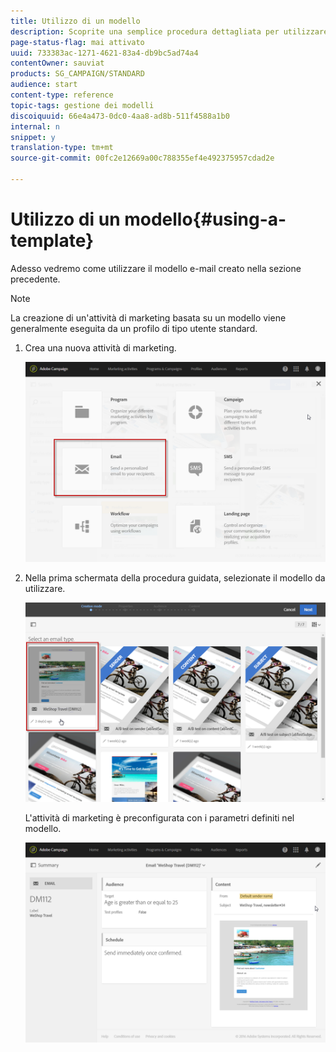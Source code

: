 ```yaml
---
title: Utilizzo di un modello
description: Scoprite una semplice procedura dettagliata per utilizzare un modello esistente.
page-status-flag: mai attivato
uuid: 733383ac-1271-4621-83a4-db9bc5ad74a4
contentOwner: sauviat
products: SG_CAMPAIGN/STANDARD
audience: start
content-type: reference
topic-tags: gestione dei modelli
discoiquuid: 66e4a473-0dc0-4aa8-ad8b-511f4588a1b0
internal: n
snippet: y
translation-type: tm+mt
source-git-commit: 00fc2e12669a00c788355ef4e492375957cdad2e

---
```



# Utilizzo di un modello{#using-a-template}

Adesso vedremo come utilizzare il modello e-mail creato nella sezione precedente.

>[!NOTE]
>
>La creazione di un'attività di marketing basata su un modello viene generalmente eseguita da un profilo di tipo utente standard.

1. Crea una nuova attività di marketing.

   ![](assets/template_5.png)

1. Nella prima schermata della procedura guidata, selezionate il modello da utilizzare.

   ![](assets/template_6.png)

   L'attività di marketing è preconfigurata con i parametri definiti nel modello.

   ![](assets/template_7.png)

